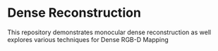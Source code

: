 # Dense Reconstruction

This repository demonstrates monocular dense reconstruction as well explores various techniques for Dense RGB-D Mapping
